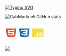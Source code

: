 <a href="https://git.io/typing-svg"><img src="https://readme-typing-svg.demolab.com?font=Fira+Code&weight=100&duration=3000&pause=0000&color=C865FF&background=80808000&random=false&width=435&lines=Olá!+;Meu+nome+%C3%A9+Gabriel+Martineli+;Sou+um+dev+front-end.+" alt="Typing SVG" /></a>
 

![GabMartineli GitHub stats](https://github-readme-stats.vercel.app/api?username=GabMartineli&theme=midnight-purple&show.icons=true)



<div style="display: inline_block"><br>
  <img align="center" alt="Gab-HTML" height="30" width="40" src="https://raw.githubusercontent.com/devicons/devicon/master/icons/html5/html5-original.svg">
  <img align="center" alt="Gab-CSS" height="30" width="40" src="https://raw.githubusercontent.com/devicons/devicon/master/icons/css3/css3-original.svg">
  <img align="center" alt="Gab-Js" height="30" width="40" src="https://raw.githubusercontent.com/devicons/devicon/master/icons/javascript/javascript-plain.svg">
</div>
  
  ##
 
<div> 
  <a href = "mailto:gabrielmartineli88@gmail.com"><img src="https://img.shields.io/badge/-Gmail-%23333?style=for-the-badge&logo=gmail&logoColor=white" target="_blank"></a>
  
</div>
